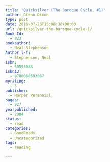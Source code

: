 ```yaml
---
title: 'Quicksilver (The Baroque Cycle, #1)'
author: Glenn Dixon
type: post
date: 2018-07-28T15:08:38+00:00
url: /quicksilver-the-baroque-cycle-1/
Book Id:
  - 823
bookauthor:
  - Neal Stephenson
Author l-f:
  - Stephenson, Neal
isbn:
  - 60593083
isbn13:
  - 9780060593087
myrating:
  - 5
publisher:
  - Harper Perennial
pages:
  - 927
yearpublished:
  - 2004
status:
  - read
categories:
  - GoodReads
  - Uncategorized
tags:
  - reading

---
```

